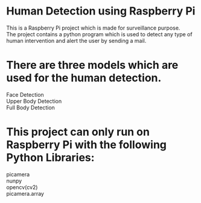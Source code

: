 # Human Detection using Raspberry Pi
This is a Raspberry Pi project which is made for surveillance purpose.</br>
The project contains a python program which is used to detect any type of human intervention and alert the user by sending a mail.</br>

# There are three models which are used for the human detection.
Face Detection</br>
Upper Body Detection</br>
Full Body Detection</br>


# This project can only run on Raspberry Pi with the following Python Libraries:
 picamera</br>
 nunpy</br>
 opencv(cv2)</br>
 picamera.array</br>
